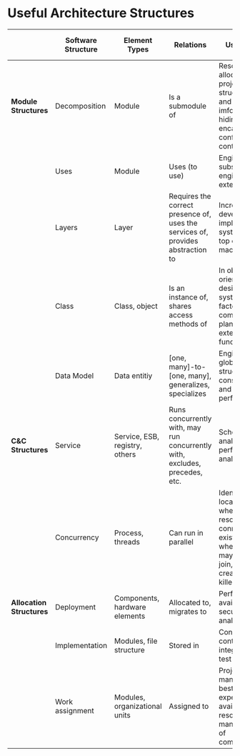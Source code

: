 # Useful Architecture Structures

| | **Software Structure** | **Element Types** | **Relations** | **Useful For** | **Quality Attributes Affected** |
| - | - | - | - | - | - |
| **Module Structures** | Decomposition | Module | Is a submodule of | Resource allocation and project structuring and planning; imformation hiding; encapsulation; configuration control | Modifiability |
|  | Uses | Module | Uses (to use) | Engineering subsets, engineering extensions | "Subsetability", extensilibity |
|  | Layers | Layer | Requires the correct presence of, uses the services of, provides abstraction to | Incremental development, implementing systems on top of "virtual machines" | Portability |
|  | Class | Class, object | Is an instance of, shares access methods of | In object oriented design systems, factoring out commonality, planning extensions of functionality | Modifiability, extensibility |
|  | Data Model | Data entitiy | [one, many]-to-[one, many], generalizes, specializes | Engineering global data structures for consistency and performance | Modifiability, performance |
| **C&C Structures** | Service | Service, ESB, registry, others | Runs concurrently with, may run concurrently with, excludes, precedes, etc. | Scheduling analysis, performance analysis | Interoperability, modifiability |
|  | Concurrency | Process, threads | Can run in parallel | Identifying locations where resource connection exists, or where threads may form, join, be created, or be killed | Performance, availability |
| **Allocation Structures** | Deployment | Components, hardware elements | Allocated to, migrates to | Performance, availability, security analysis | Performance, security, availability |
|  | Implementation | Modules, file structure | Stored in | Configuration control, integration, test activities | Development efficiency |
|  | Work assignment | Modules, organizational units | Assigned to | Project management, best use of expertise and available resources, management of commonality | Developer efficiency |
